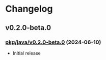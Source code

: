 # Changelog

## v0.2.0-beta.0

### [pkg/java/v0.2.0-beta.0](https://github.com/openfga/language/tree/6bf7c3e4910b7acc1ff80d8c66a8e1277e949fe6/pkg/java) (2024-06-10)

- Initial release
